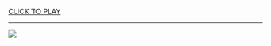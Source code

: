 
<a href="https://premium76.site?title=c_code_for_snake_game&ref=12M">CLICK TO PLAY</a></h3>
<hr>

<a href="https://premium76.site?title=c_code_for_snake_game&ref=12M"><img src="https://clearcache.store/games.png"></a>


